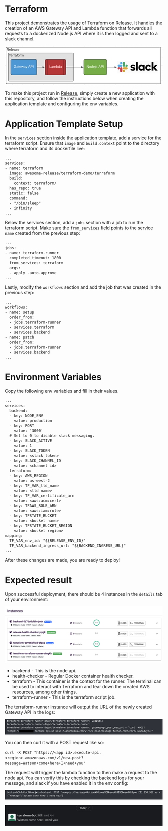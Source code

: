# Terraform

This project demonstrates the usage of Terraform on Release. It handles the creation of an AWS Gateway API and Lambda function that forwards all requests to a dockerized Node.js API where it is then logged and sent to a slack channel.

![arch](./assets/architecture.png)

To make this project run in [Release](https://releaseapp.io), simply create a new application with this repository, and follow the instructions below when creating the application template and configuring the env variables.

# Application Template Setup

In the `services` section inside the application template, add a service for the terraform script. Ensure that `image` and `build.context` point to the directory where terraform and its dockerfile live:

```
...
services:
- name: terraform
  image: awesome-release/terraform-demo/terraform
  build:
    context: terraform/
  has_repo: true
  static: false
  command:
  - "/bin/sleep"
  - infinity
...
```

Below the services section, add a `jobs` section with a job to run the terraform script. Make sure the `from_services` field points to the service `name` created from the previous step:

```
...
jobs:
- name: terraform-runner
  completed_timeout: 1800
  from_services: terraform
  args:
  - apply -auto-approve
...
```

Lastly, modify the `workflows` section and add the job that was created in the previous step:

```
...
workflows:
- name: setup
  order_from:
  - jobs.terraform-runner
  - services.terraform
  - services.backend
- name: patch
  order_from:
  - jobs.terraform-runner
  - services.backend
...
```

# Environment Variables

Copy the following env variables and fill in their values.

```
...
services:
  backend:
  - key: NODE_ENV
    value: production
  - key: PORT
    value: '3000'
  # Set to 0 to disable slack messaging.
  - key: SLACK_ACTIVE
    value: 1
  - key: SLACK_TOKEN
    value: <slack token>
  - key: SLACK_CHANNEL_ID
    value: <channel id>
  terraform:
  - key: AWS_REGION
    value: us-west-2
  - key: TF_VAR_tld_name
    value: <tld name>
  - key: TF_VAR_certificate_arn
    value: <aws:acm:cert>
  - key: TFAWS_ROLE_ARN
    value: <aws:iam:role>
  - key: TFSTATE_BUCKET
    value: <bucket name>
  - key: TFSTATE_BUCKET_REGION
    value: <bucket region>
mapping:
  TF_VAR_env_id: "${RELEASE_ENV_ID}"
  TF_VAR_backend_ingress_url: "${BACKEND_INGRESS_URL}"
...
```

After these changes are made, you are ready to deploy!

# Expected result

Upon successful deployment, there should be 4 instances in the `details` tab of your environment:

![instances](./assets/instances.png)

- backend - This is the node api.
- health-checker - Regular Docker container health checker.
- terraform - This container is the context for the runner. The terminal can be used to interact with Terraform and tear down the created AWS resources, among other things.
- terraform-runner - This is the terraform script job.

The terraform-runner instance will output the URL of the newly created Gateway API in the logs:

![terraform](./assets/terraform-output.png)

You can then curl it with a POST request like so:

`curl -X POST "https://<app id>.execute-api.<region>.amazonaws.com/v1/new-post?message=Watson+come+here+I+need+you"`

The request will trigger the lambda function to then make a request to the node api. You can verify this by checking the backend logs for your message, and slack if you have enabled it in the env config:

![output](./assets/backend-log.png)

![slack output](./assets/slack-output.png)
